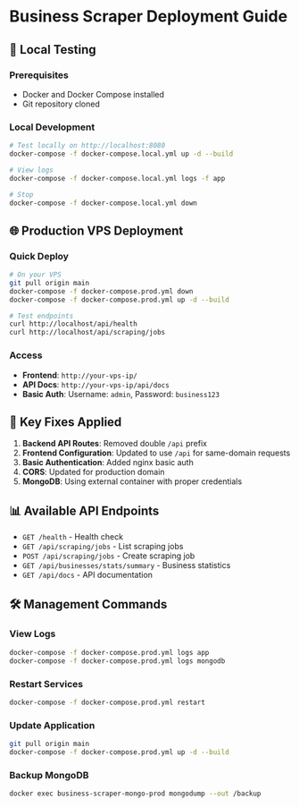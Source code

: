 # Business Scraper Deployment Guide

## 🚀 Local Testing

### Prerequisites
- Docker and Docker Compose installed
- Git repository cloned

### Local Development
```bash
# Test locally on http://localhost:8080
docker-compose -f docker-compose.local.yml up -d --build

# View logs
docker-compose -f docker-compose.local.yml logs -f app

# Stop
docker-compose -f docker-compose.local.yml down
```

## 🌐 Production VPS Deployment

### Quick Deploy
```bash
# On your VPS
git pull origin main
docker-compose -f docker-compose.prod.yml down
docker-compose -f docker-compose.prod.yml up -d --build

# Test endpoints
curl http://localhost/api/health
curl http://localhost/api/scraping/jobs
```

### Access
- **Frontend**: `http://your-vps-ip/`
- **API Docs**: `http://your-vps-ip/api/docs`
- **Basic Auth**: Username: `admin`, Password: `business123`

## 🔧 Key Fixes Applied

1. **Backend API Routes**: Removed double `/api` prefix
2. **Frontend Configuration**: Updated to use `/api` for same-domain requests
3. **Basic Authentication**: Added nginx basic auth
4. **CORS**: Updated for production domain
5. **MongoDB**: Using external container with proper credentials

## 📊 Available API Endpoints

- `GET /health` - Health check
- `GET /api/scraping/jobs` - List scraping jobs
- `POST /api/scraping/jobs` - Create scraping job
- `GET /api/businesses/stats/summary` - Business statistics
- `GET /api/docs` - API documentation

## 🛠️ Management Commands

### View Logs
```bash
docker-compose -f docker-compose.prod.yml logs app
docker-compose -f docker-compose.prod.yml logs mongodb
```

### Restart Services
```bash
docker-compose -f docker-compose.prod.yml restart
```

### Update Application
```bash
git pull origin main
docker-compose -f docker-compose.prod.yml up -d --build
```

### Backup MongoDB
```bash
docker exec business-scraper-mongo-prod mongodump --out /backup
```
